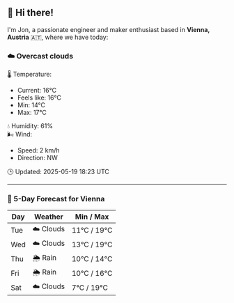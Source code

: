 ## 👋 Hi there!

I'm Jon, a passionate engineer and maker enthusiast based in **Vienna, Austria** 🇦🇹, where we have today:

### ☁️ Overcast clouds 

🌡️ Temperature: 
* Current: 16°C
* Feels like: 16°C
* Min: 14°C 
* Max: 17°C  

💧 Humidity: 61%  
🌬️ Wind: 
* Speed: 2 km/h 
* Direction: NW  

🕒 Updated: 2025-05-19 18:23 UTC

---

### 📅 5-Day Forecast for Vienna

| Day | Weather | Min / Max |
|-----|---------|------------|
| Tue | ☁️ Clouds | 11°C / 19°C |
| Wed | ☁️ Clouds | 13°C / 19°C |
| Thu | 🌦️ Rain | 10°C / 14°C |
| Fri | 🌦️ Rain | 10°C / 16°C |
| Sat | ☁️ Clouds | 7°C / 19°C |
